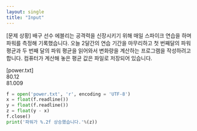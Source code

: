 ```yaml
---
layout: single
title: "Input"
---
```




[문제 상황]
배구 선수 에블리는 공격력을 신장시키기 위해 매일 스파이크 연습을 하며 파워를 측정해 기록했습니다. 오늘 2달간의 연습 기간을 마무리하고 첫 번째달의 파워 평균과 두 번째 달의 파워 평균을 읽어와서 변화량을 계산하는 프로그램을 작성하려고 합니다. 컴퓨터가 계산해 놓은 평균 값은 파일로 저장되어 있습니다.

[power.txt]  
80.12  
81.009  

~~~python
f = open('power.txt', 'r', encoding = 'UTF-8')
x = float(f.readline())
y = float(f.readline())
z = float(y - x)
f.close()
print('파워가 %.2f 상승했습니다.'%(z))
~~~
